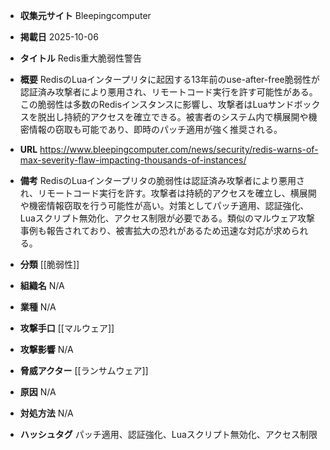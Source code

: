 - **収集元サイト**
Bleepingcomputer

- **掲載日**
2025-10-06

- **タイトル**
Redis重大脆弱性警告

- **概要**
RedisのLuaインタープリタに起因する13年前のuse-after-free脆弱性が認証済み攻撃者により悪用され、リモートコード実行を許す可能性がある。この脆弱性は多数のRedisインスタンスに影響し、攻撃者はLuaサンドボックスを脱出し持続的アクセスを確立できる。被害者のシステム内で横展開や機密情報の窃取も可能であり、即時のパッチ適用が強く推奨される。

- **URL**
https://www.bleepingcomputer.com/news/security/redis-warns-of-max-severity-flaw-impacting-thousands-of-instances/

- **備考**
RedisのLuaインタープリタの脆弱性は認証済み攻撃者により悪用され、リモートコード実行を許す。攻撃者は持続的アクセスを確立し、横展開や機密情報窃取を行う可能性が高い。対策としてパッチ適用、認証強化、Luaスクリプト無効化、アクセス制限が必要である。類似のマルウェア攻撃事例も報告されており、被害拡大の恐れがあるため迅速な対応が求められる。

- **分類**
[[脆弱性]]

- **組織名**
N/A

- **業種**
N/A

- **攻撃手口**
[[マルウェア]]

- **攻撃影響**
N/A

- **脅威アクター**
[[ランサムウェア]]

- **原因**
N/A

- **対処方法**
N/A

- **ハッシュタグ**
パッチ適用、認証強化、Luaスクリプト無効化、アクセス制限
